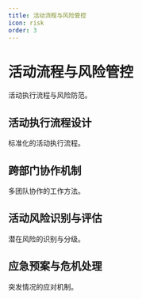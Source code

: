 ```yaml
---
title: 活动流程与风险管控
icon: risk
order: 3
---
```


# 活动流程与风险管控

活动执行流程与风险防范。

## 活动执行流程设计

标准化的活动执行流程。

## 跨部门协作机制

多团队协作的工作方法。

## 活动风险识别与评估

潜在风险的识别与分级。

## 应急预案与危机处理

突发情况的应对机制。

